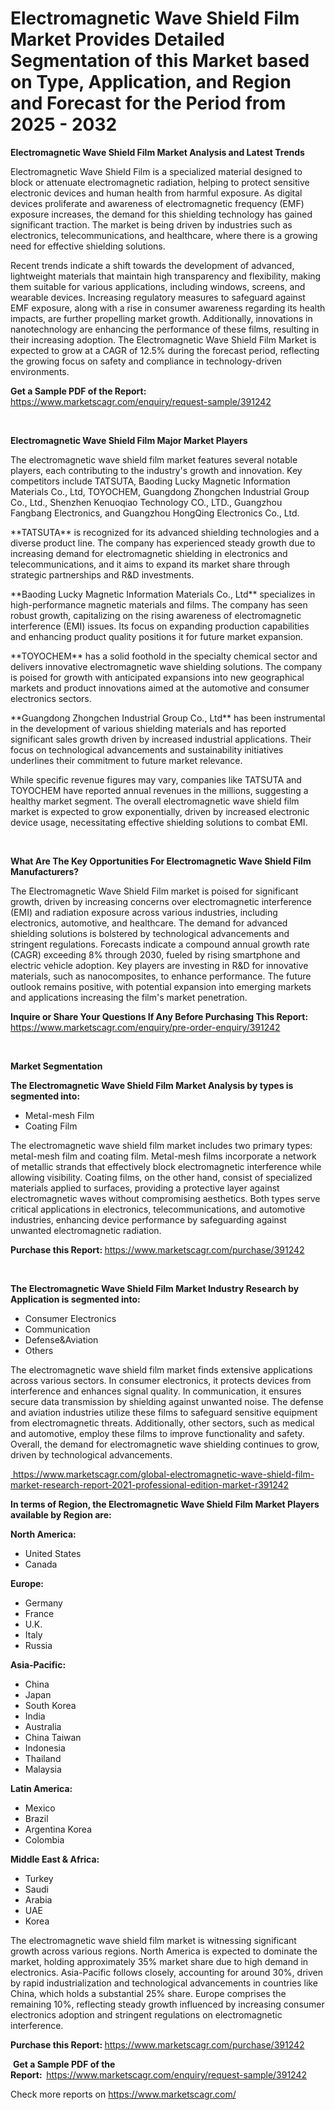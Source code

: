 <p><h1>Electromagnetic Wave Shield Film Market Provides Detailed Segmentation of this Market based on Type, Application, and Region and Forecast for the Period from 2025 - 2032</h1></p><p><strong>Electromagnetic Wave Shield Film Market Analysis and Latest Trends</strong></p>
<p><p>Electromagnetic Wave Shield Film is a specialized material designed to block or attenuate electromagnetic radiation, helping to protect sensitive electronic devices and human health from harmful exposure. As digital devices proliferate and awareness of electromagnetic frequency (EMF) exposure increases, the demand for this shielding technology has gained significant traction. The market is being driven by industries such as electronics, telecommunications, and healthcare, where there is a growing need for effective shielding solutions.</p><p>Recent trends indicate a shift towards the development of advanced, lightweight materials that maintain high transparency and flexibility, making them suitable for various applications, including windows, screens, and wearable devices. Increasing regulatory measures to safeguard against EMF exposure, along with a rise in consumer awareness regarding its health impacts, are further propelling market growth. Additionally, innovations in nanotechnology are enhancing the performance of these films, resulting in their increasing adoption. The Electromagnetic Wave Shield Film Market is expected to grow at a CAGR of 12.5% during the forecast period, reflecting the growing focus on safety and compliance in technology-driven environments.</p></p>
<p><strong>Get a Sample PDF of the Report:&nbsp;</strong> <a href="https://www.marketscagr.com/enquiry/request-sample/391242?utm_campaign=1995&utm_medium=2&utm_source=Github&utm_content=ia&utm_term=16012025&utm_id=electromagnetic-wave-shield-film">https://www.marketscagr.com/enquiry/request-sample/391242</a></p>
<p>&nbsp;</p>
<p><strong>Electromagnetic Wave Shield Film Major Market Players</strong></p>
<p><p>The electromagnetic wave shield film market features several notable players, each contributing to the industry's growth and innovation. Key competitors include TATSUTA, Baoding Lucky Magnetic Information Materials Co., Ltd, TOYOCHEM, Guangdong Zhongchen Industrial Group Co., Ltd., Shenzhen Kenuoqiao Technology CO., LTD., Guangzhou Fangbang Electronics, and Guangzhou HongQing Electronics Co., Ltd.</p><p>**TATSUTA** is recognized for its advanced shielding technologies and a diverse product line. The company has experienced steady growth due to increasing demand for electromagnetic shielding in electronics and telecommunications, and it aims to expand its market share through strategic partnerships and R&D investments.</p><p>**Baoding Lucky Magnetic Information Materials Co., Ltd** specializes in high-performance magnetic materials and films. The company has seen robust growth, capitalizing on the rising awareness of electromagnetic interference (EMI) issues. Its focus on expanding production capabilities and enhancing product quality positions it for future market expansion.</p><p>**TOYOCHEM** has a solid foothold in the specialty chemical sector and delivers innovative electromagnetic wave shielding solutions. The company is poised for growth with anticipated expansions into new geographical markets and product innovations aimed at the automotive and consumer electronics sectors.</p><p>**Guangdong Zhongchen Industrial Group Co., Ltd** has been instrumental in the development of various shielding materials and has reported significant sales growth driven by increased industrial applications. Their focus on technological advancements and sustainability initiatives underlines their commitment to future market relevance.</p><p>While specific revenue figures may vary, companies like TATSUTA and TOYOCHEM have reported annual revenues in the millions, suggesting a healthy market segment. The overall electromagnetic wave shield film market is expected to grow exponentially, driven by increased electronic device usage, necessitating effective shielding solutions to combat EMI.</p></p>
<p>&nbsp;</p>
<p><strong>What Are The Key Opportunities For Electromagnetic Wave Shield Film Manufacturers?</strong></p>
<p><p>The Electromagnetic Wave Shield Film market is poised for significant growth, driven by increasing concerns over electromagnetic interference (EMI) and radiation exposure across various industries, including electronics, automotive, and healthcare. The demand for advanced shielding solutions is bolstered by technological advancements and stringent regulations. Forecasts indicate a compound annual growth rate (CAGR) exceeding 8% through 2030, fueled by rising smartphone and electric vehicle adoption. Key players are investing in R&D for innovative materials, such as nanocomposites, to enhance performance. The future outlook remains positive, with potential expansion into emerging markets and applications increasing the film's market penetration.</p></p>
<p><strong>Inquire or Share Your Questions If Any Before Purchasing This Report:</strong> <a href="https://www.marketscagr.com/enquiry/pre-order-enquiry/391242?utm_campaign=1995&utm_medium=2&utm_source=Github&utm_content=ia&utm_term=16012025&utm_id=electromagnetic-wave-shield-film">https://www.marketscagr.com/enquiry/pre-order-enquiry/391242</a></p>
<p>&nbsp;</p>
<p><strong>Market Segmentation</strong></p>
<p><strong>The Electromagnetic Wave Shield Film Market Analysis by types is segmented into:</strong></p>
<p><ul><li>Metal-mesh Film</li><li>Coating Film</li></ul></p>
<p><p>The electromagnetic wave shield film market includes two primary types: metal-mesh film and coating film. Metal-mesh films incorporate a network of metallic strands that effectively block electromagnetic interference while allowing visibility. Coating films, on the other hand, consist of specialized materials applied to surfaces, providing a protective layer against electromagnetic waves without compromising aesthetics. Both types serve critical applications in electronics, telecommunications, and automotive industries, enhancing device performance by safeguarding against unwanted electromagnetic radiation.</p></p>
<p><strong>Purchase this Report:&nbsp;</strong><a href="https://www.marketscagr.com/purchase/391242?utm_campaign=1995&utm_medium=2&utm_source=Github&utm_content=ia&utm_term=16012025&utm_id=electromagnetic-wave-shield-film">https://www.marketscagr.com/purchase/391242</a></p>
<p>&nbsp;</p>
<p><strong>The Electromagnetic Wave Shield Film Market Industry Research by Application is segmented into:</strong></p>
<p><ul><li>Consumer Electronics</li><li>Communication</li><li>Defense&Aviation</li><li>Others</li></ul></p>
<p><p>The electromagnetic wave shield film market finds extensive applications across various sectors. In consumer electronics, it protects devices from interference and enhances signal quality. In communication, it ensures secure data transmission by shielding against unwanted noise. The defense and aviation industries utilize these films to safeguard sensitive equipment from electromagnetic threats. Additionally, other sectors, such as medical and automotive, employ these films to improve functionality and safety. Overall, the demand for electromagnetic wave shielding continues to grow, driven by technological advancements.</p></p>
<p><a href="https://www.marketscagr.com/global-electromagnetic-wave-shield-film-market-research-report-2021-professional-edition-market-r391242?utm_campaign=1995&utm_medium=2&utm_source=Github&utm_content=ia&utm_term=16012025&utm_id=electromagnetic-wave-shield-film">&nbsp;https://www.marketscagr.com/global-electromagnetic-wave-shield-film-market-research-report-2021-professional-edition-market-r391242</a></p>
<p><strong>In terms of Region, the Electromagnetic Wave Shield Film Market Players available by Region are:</strong></p>
<p>
    <p> <strong> North America: </strong>
        <ul>
            <li>United States</li>
            <li>Canada</li>
        </ul>
        </p> 
    <p> <strong> Europe: </strong>
        <ul>
            <li>Germany</li>
            <li>France</li>
            <li>U.K.</li>
            <li>Italy</li>
            <li>Russia</li>
        </ul>
        </p> 
    <p> <strong> Asia-Pacific: </strong>
        <ul>
            <li>China</li>
            <li>Japan</li>
            <li>South Korea</li>
            <li>India</li>
            <li>Australia</li>
            <li>China Taiwan</li>
            <li>Indonesia</li>
            <li>Thailand</li>
            <li>Malaysia</li>
        </ul>
        </p> 
    <p> <strong> Latin America: </strong>
        <ul>
            <li>Mexico</li>
            <li>Brazil</li>
            <li>Argentina Korea</li>
            <li>Colombia</li>
        </ul>
        </p> 
    <p> <strong> Middle East & Africa: </strong>
        <ul>
            <li>Turkey</li>
            <li>Saudi</li>
            <li>Arabia</li>
            <li>UAE</li>
            <li>Korea</li>
        </ul>
    </p>
    </p>
<p><p>The electromagnetic wave shield film market is witnessing significant growth across various regions. North America is expected to dominate the market, holding approximately 35% market share due to high demand in electronics. Asia-Pacific follows closely, accounting for around 30%, driven by rapid industrialization and technological advancements in countries like China, which holds a substantial 25% share. Europe comprises the remaining 10%, reflecting steady growth influenced by increasing consumer electronics adoption and stringent regulations on electromagnetic interference.</p></p>
<p><strong>Purchase this Report: </strong><a href="https://www.marketscagr.com/purchase/391242?utm_campaign=1995&utm_medium=2&utm_source=Github&utm_content=ia&utm_term=16012025&utm_id=electromagnetic-wave-shield-film">https://www.marketscagr.com/purchase/391242</a></p>
<p>&nbsp;<strong>Get a Sample PDF of the Report:&nbsp;&nbsp;</strong><a href="https://www.marketscagr.com/enquiry/request-sample/391242?utm_campaign=1995&utm_medium=2&utm_source=Github&utm_content=ia&utm_term=16012025&utm_id=electromagnetic-wave-shield-film">https://www.marketscagr.com/enquiry/request-sample/391242</a></p>
<p><strong></strong></p>
<p>Check more reports on <a href="https://www.marketscagr.com/?utm_campaign=1995&utm_medium=2&utm_source=Github&utm_content=ia&utm_term=16012025&utm_id=electromagnetic-wave-shield-film">https://www.marketscagr.com/</a></p>